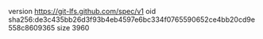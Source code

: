 version https://git-lfs.github.com/spec/v1
oid sha256:de3c435bb26d3f93b4eb4597e6bc334f0765590652ce4bb20cd9e558c8609365
size 3960
